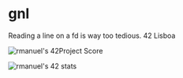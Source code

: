 # gnl
Reading a line on a fd is way too tedious. 42 Lisboa



![rmanuel's 42Project Score](https://badge42.herokuapp.com/api/project/rmanuel/get_next_line)

![rmanuel's 42 stats](https://badge42.herokuapp.com/api/stats/rmanuel)
